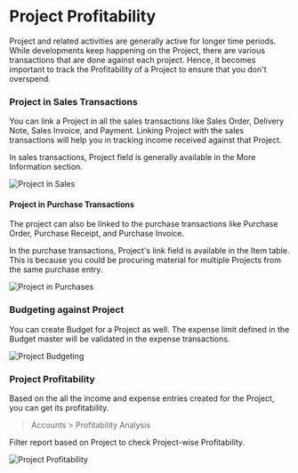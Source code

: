 <!-- add-breadcrumbs -->
# Project Profitability

Project and related activities are generally active for longer time periods. While developments keep happening on the Project, there are various transactions that are done against each project. Hence, it becomes important to track the Profitability of a Project to ensure that you don't overspend.

### Project in Sales Transactions

You can link a Project in all the sales transactions like Sales Order, Delivery Note, Sales Invoice, and Payment. Linking Project with the sales transactions will help you in tracking income received against that Project.

In sales transactions, Project field is generally available in the More Information section.

<img class="screenshot" alt="Project in Sales" src="{{docs_base_url}}/assets/img/project/projects-sales-order.png">

#### Project in Purchase Transactions

The project can also be linked to the purchase transactions like Purchase Order, Purchase Receipt, and Purchase Invoice.

In the purchase transactions, Project's link field is available in the Item table. This is because you could be procuring material for multiple Projects from the same purchase entry.

<img class="screenshot" alt="Project in Purchases" src="{{docs_base_url}}/assets/img/project/projects-purchase-order.png">

### Budgeting against Project

You can create Budget for a Project as well. The expense limit defined in the Budget master will be validated in the expense transactions.

<img class="screenshot" alt="Project Budgeting" src="{{docs_base_url}}/assets/img/project/project-budgeting.png">

### Project Profitability

Based on the all the income and expense entries created for the Project, you can get its profitability.

> Accounts > Profitability Analysis

Filter report based on Project to check Project-wise Profitability.

<img class="screenshot" alt="Project Profitability" src="{{docs_base_url}}/assets/img/project/projects-profitability.png">
